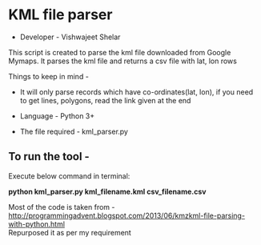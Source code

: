 # KML file parser

* Developer - Vishwajeet Shelar

This script is created to parse the kml file downloaded from Google Mymaps. It parses the kml file and returns a csv file with lat, lon rows

Things to keep in mind - 
* It will only parse records which have co-ordinates(lat, lon), if you need to get lines, polygons, read the link given at the end

* Language - Python 3+

* The file required - kml_parser.py

## To run the tool - 
Execute below command in terminal:  

**python kml_parser.py kml_filename.kml csv_filename.csv**

Most of the code is taken from - http://programmingadvent.blogspot.com/2013/06/kmzkml-file-parsing-with-python.html  
Repurposed it as per my requirement
